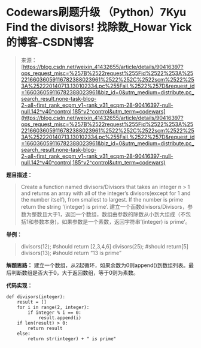 <!--yml
category: codewars
date: 2022-08-13 11:41:56
-->

# Codewars刷题升级 （Python）7Kyu Find the divisors! 找除数_Howar Yick的博客-CSDN博客

> 来源：[https://blog.csdn.net/weixin_41432655/article/details/90416397?ops_request_misc=%257B%2522request%255Fid%2522%253A%2522166036059116782388023961%2522%252C%2522scm%2522%253A%252220140713.130102334.pc%255Fall.%2522%257D&request_id=166036059116782388023961&biz_id=0&utm_medium=distribute.pc_search_result.none-task-blog-2~all~first_rank_ecpm_v1~rank_v31_ecpm-28-90416397-null-null.142^v40^control,185^v2^control&utm_term=codewars](https://blog.csdn.net/weixin_41432655/article/details/90416397?ops_request_misc=%257B%2522request%255Fid%2522%253A%2522166036059116782388023961%2522%252C%2522scm%2522%253A%252220140713.130102334.pc%255Fall.%2522%257D&request_id=166036059116782388023961&biz_id=0&utm_medium=distribute.pc_search_result.none-task-blog-2~all~first_rank_ecpm_v1~rank_v31_ecpm-28-90416397-null-null.142^v40^control,185^v2^control&utm_term=codewars)

**题目描述：**

> Create a function named divisors/Divisors that takes an integer n > 1 and returns an array with all of the integer’s divisors(except for 1 and the number itself), from smallest to largest. If the number is prime return the string ‘(integer) is prime’.
> 建立一个函数divisors/Divisors，参数为整数且大于1，返回一个数组，数组由参数的除数从小到大组成（不包括1和参数本身)，如果参数是一个素数，返回字符串’(integer)
> is prime’。

**举例：**

> divisors(12); #should return [2,3,4,6]
> divisors(25); #should return[5]
> divisors(13); #should return “13 is prime”

**解题思路：**
建立一个数组，从2起循环，如果余数为0则append()到数组列表。最后判断数组是否大于0，大于返回数组，等于0则为素数。

**代码实现：**

```
def divisors(integer):
    result = []
    for i in range(2, integer):
        if integer % i == 0:
            result.append(i)
    if len(result) > 0:
        return result
    else:
        return str(integer) + " is prime" 
```